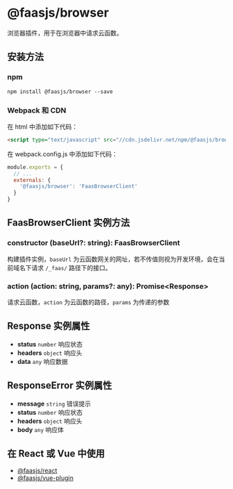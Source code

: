 # @faasjs/browser

浏览器插件，用于在浏览器中请求云函数。

## 安装方法

### npm

    npm install @faasjs/browser --save

### Webpack 和 CDN

在 html 中添加如下代码：

```html
<script type="text/javascript" src="//cdn.jsdelivr.net/npm/@faasjs/browser"></script>
```

在 webpack.config.js 中添加如下代码：

```javascript
module.exports = {
  // ...
  externals: {
    '@faasjs/browser': 'FaasBrowserClient'
  }
}
```

## FaasBrowserClient 实例方法

### constructor (baseUrl?: string): FaasBrowserClient

构建插件实例，`baseUrl` 为云函数网关的网址，若不传值则视为开发环境，会在当前域名下请求 `/_faas/` 路径下的接口。

### action (action: string, params?: any): Promise\<Response\>

请求云函数，`action` 为云函数的路径，`params` 为传递的参数

## Response 实例属性

- **status** `number` 响应状态
- **headers** `object` 响应头
- **data** `any` 响应数据

## ResponseError 实例属性

- **message** `string` 错误提示
- **status** `number` 响应状态
- **headers** `object` 响应头
- **body** `any` 响应体

## 在 React 或 Vue 中使用

- [@faasjs/react](https://faasjs.com/doc/react.html)
- [@faasjs/vue-plugin](https://faasjs.com/doc/vue-plugin.html)
